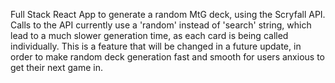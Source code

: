Full Stack React App to generate a random MtG deck, using the Scryfall API.
Calls to the API currently use a 'random' instead of 'search' string, which lead to a much slower generation time, as each card is being called individually. This is a feature that will be changed in a future update, in order to make random deck generation fast and smooth for users anxious to get their next game in.
